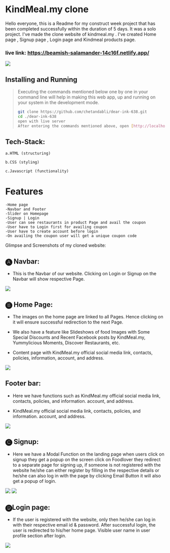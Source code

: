 # KindMeal.my clone

Hello everyone, this is a Readme for my construct week project that has been completed successfully within the duration of 5 days. It was a solo project. I've made the clone website of kindmeal.my . I've created Home page , Signup page , Login page and Kindmeal products page.

### live link: https://beamish-salamander-14c16f.netlify.app/

<img src="https://cdn-images-1.medium.com/max/800/1*ytRsXnjUIdbvycyeZZg6hA.png">

## Installing and Running
> Executing the commands mentioned below one by one in your command line will help in making this web app, up and running on your system in the development mode.
> 
> ```bash
> git clone https://github.com/chetandabli/dear-ink-638.git
> cd ./dear-ink-638
> open with live server
> After entering the commands mentioned above, open [http://localhost:3000](http://localhost:3000) to view the app in the browser.

## Tech-Stack:

    a.HTML (structuring)

    b.CSS (styling)

    c.Javascript (functionality)
    
# Features

    -Home page
    -Navbar and Footer
    -Slider on Homepage
    -Signup | Login
    -User can see restaurants in product Page and avail the coupon 
    -User have to Login first for availing coupon
    -User have to create account before login
    -On availing the coupon user will get a unique coupon code

Glimpse and Screenshots of my cloned website:

## 🅐 Navbar:

- This is the Navbar of our website. Clicking on Login or Signup on the Navbar will show respective Page.

<img src="https://cdn-images-1.medium.com/max/800/1*HXsiOyJcmr5jaO-cTDluDw.png">

## 🅑 Home Page:

- The images on the home page are linked to all Pages. Hence clicking on it will ensure successful redirection to the next Page.

- We also have a feature like Slideshows of food Images with Some Special Discounts and Recent Facebook posts by KindMeal.my, Yummylicious Moments, Discover Restaurants, etc.

- Content page with KindMeal.my official social media link, contacts, policies, information, account, and address.

<img src="https://cdn-images-1.medium.com/max/800/1*un7z5ZxlNWGtW2kswGoUMw.png">

## Footer bar:
- Here we have functions such as KindMeal.my official social media link, contacts, policies, and information. account, and address.

- KindMeal.my official social media link, contacts, policies, and information. account, and address.

<img src="https://cdn-images-1.medium.com/max/800/1*fXRHDrRGMRxK98erX4DWOQ.png">

## 🅒 Signup:

- Here we have a Modal Function on the landing page when users click on signup they get a popup on the screen click on Foodlover they redirect to a separate page for signing up, if someone is not registered with the website he/she can either register by filling in the respective details or he/she can also log in with the page by clicking Email Button it will also get a popup of login.

<img src="https://cdn-images-1.medium.com/max/800/1*TOBt6eKQAo2ZaAkJiOt-zw.png">

<img src="https://cdn-images-1.medium.com/max/800/1*rPW0VnC4BNb-svfuZQ23iA.png">

## 🅓Login page:

- If the user is registered with the website, only then he/she can log in with their respective email id & password. After successful login, the user is redirected to his/her home page. Visible user name in user profile section after login.

<img src="https://cdn-images-1.medium.com/max/800/1*9bhjTNkZc_JNt6hNmuBc9Q.png">

